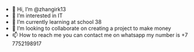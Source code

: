 - 👋 Hi, I’m @zhangirk13
- 👀 I’m interested in IT
- 🌱 I’m currently learning at school 38
- 💞️ I’m looking to collaborate on creating a project to make money
- 📫 How to reach me you can contact me on whatsapp my number is +7 7752198917

<!---
zhangirk13/zhangirk13 is a ✨ special ✨ repository because its `README.md` (this file) appears on your GitHub profile.
You can click the Preview link to take a look at your changes.
--->
